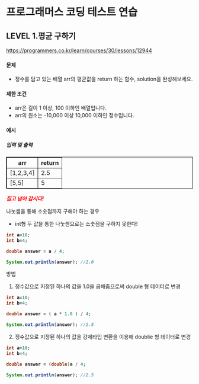 # 프로그래머스 코딩 테스트 연습 
## LEVEL 1.평균 구하기
https://programmers.co.kr/learn/courses/30/lessons/12944


#### 문제
- 정수를 담고 있는 배열 arr의 평균값을 return 하는 함수, solution을 완성해보세요.

#### 제한 조건
- arr은 길이 1 이상, 100 이하인 배열입니다.
- arr의 원소는 -10,000 이상 10,000 이하인 정수입니다.

#### 예시
##### 입력 및 출력
|arr|return|
|----|----|
|[1,2,3,4]|2.5|
|[5,5]|5|



<span>*집고 넘어 갑시다!*</span></br>

나눗셈을 통해 소숫점까지 구해야 하는 경우
- int형 두 값을 통한 나눗셈으로는 소숫점을 구하지 못한다!
```java
int a=10;
int b=4;

double answer = a / 4;

System.out.println(answer); //2.0
```

방법
1. 정수값으로 지정된 하나의 값을 1.0을 곱해줌으로써 double 형 데이터로 변경
```java
int a=10;
int b=4;

double answer = ( a * 1.0 ) / 4;

System.out.println(answer); //2.5
```

2. 정수값으로 지정된 하나의 값을 강제타입 변환을 이용해 doublie 형 데이터로 변경
```java
int a=10;
int b=4;

double answer = (double)a / 4;

System.out.println(answer); //2.5
```

<style type="text/css">
span{
	color:red;
	font-weight:bold;
}

table, td, th {
        border:0.5px solid black;
}
</style>
